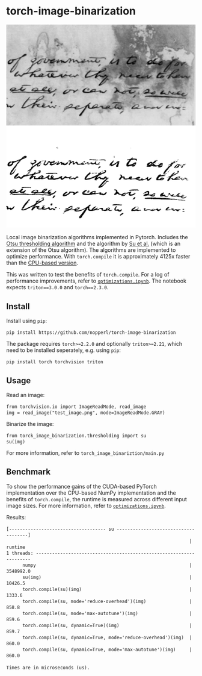 # torch-image-binarization

![test input image](test_image.png)
![test output image](test_image-binarized.png)

Local image binarization algorithms implemented in Pytorch. Includes the [Otsu thresholding algorithm](https://en.wikipedia.org/wiki/Otsu's_Method) and the algorithm by [Su et al.](https://doi.org/10.1145/1815330.1815351) (which is an extension of the Otsu algorithm). The algorithms are implemented to optimize performance. With `torch.compile` it is approximately 4125x faster than the [CPU-based version](https://github.com/nopperl/vectorized-image-binarization).

This was written to test the benefits of `torch.compile`. For a log of performance improvements, refer to [`optimizations.ipynb`](optimizations.ipynb). The notebook expects `triton==3.0.0` and `torch==2.3.0`.

## Install

Install using `pip`:

    pip install https://github.com/nopperl/torch-image-binarization

The package requires `torch>=2.2.0` and optionally `triton>=2.21`, which need to be installed seperately, e.g. using `pip`:

    pip install torch torchvision triton

## Usage

Read an image:
```
from torchvision.io import ImageReadMode, read_image 
img = read_image("test_image.png", mode=ImageReadMode.GRAY)
```

Binarize the image:
```
from torck_image_binarization.thresholding import su
su(img)
```

For more information, refer to `torch_image_binariztion/main.py` 

## Benchmark

To show the performance gains of the CUDA-based PyTorch implementation over the CPU-based NumPy implementation and the benefits of `torch.compile`, the runtime is measured across different input image sizes. For more information, refer to [`optimizations.ipynb`](optimizations.ipynb).

Results:

```
[------------------------------------ su -------------------------------------]
                                                                    |   runtime
1 threads: --------------------------------------------------------------------
      numpy                                                         | 3548992.0
      su(img)                                                       |   10426.5
      torch.compile(su)(img)                                        |    1333.6
      torch.compile(su, mode='reduce-overhead')(img)                |     858.8
      torch.compile(su, mode='max-autotune')(img)                   |     859.6
      torch.compile(su, dynamic=True)(img)                          |     859.7
      torch.compile(su, dynamic=True, mode='reduce-overhead')(img)  |     860.0
      torch.compile(su, dynamic=True, mode='max-autotune')(img)     |     860.0

Times are in microseconds (us).
```
